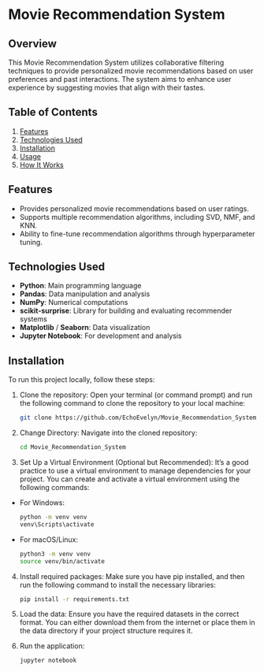 # Movie Recommendation System

## Overview
This Movie Recommendation System utilizes collaborative filtering techniques to provide personalized movie recommendations based on user preferences and past interactions. The system aims to enhance user experience by suggesting movies that align with their tastes.

## Table of Contents
1. [Features](#features)
2. [Technologies Used](#technologies-used)
3. [Installation](#installation)
4. [Usage](#usage)
5. [How It Works](#how-it-works)

## Features
- Provides personalized movie recommendations based on user ratings.
- Supports multiple recommendation algorithms, including SVD, NMF, and KNN.
- Ability to fine-tune recommendation algorithms through hyperparameter tuning.

## Technologies Used
- **Python**: Main programming language
- **Pandas**: Data manipulation and analysis
- **NumPy**: Numerical computations
- **scikit-surprise**: Library for building and evaluating recommender systems
- **Matplotlib** / **Seaborn**: Data visualization
- **Jupyter Notebook**: For development and analysis

## Installation
To run this project locally, follow these steps:

1. Clone the repository: Open your terminal (or command prompt) and run the following command to clone the repository to your local machine:
   ```bash
   git clone https://github.com/EchoEvelyn/Movie_Recommendation_System.git

2. Change Directory: Navigate into the cloned repository:
   ```bash
   cd Movie_Recommendation_System

3. Set Up a Virtual Environment (Optional but Recommended): It’s a good practice to use a virtual environment to manage dependencies for your project. You can create and activate a virtual environment using the following commands:

 - For Windows:
   ```bash
   python -m venv venv
   venv\Scripts\activate
   
 - For macOS/Linux:
   ```bash
   python3 -m venv venv
   source venv/bin/activate

4. Install required packages: Make sure you have pip installed, and then run the following command to install the necessary libraries:
   ```bash
   pip install -r requirements.txt

5. Load the data: Ensure you have the required datasets in the correct format. You can either download them from the internet or place them in the data directory if your project structure requires it.

6. Run the application:
   ```bash
   jupyter notebook
